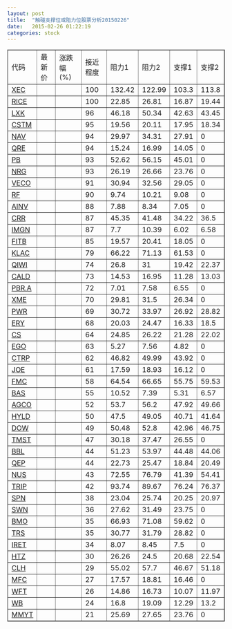 ```yaml
---
layout: post
title:  "触碰支撑位或阻力位股票分析20150226"
date:   2015-02-26 01:22:19
categories: stock
---
```

<script type="text/javascript">
var stockList = []
stockList.push('gb_xec');
stockList.push('gb_rice');
stockList.push('gb_lxk');
stockList.push('gb_cstm');
stockList.push('gb_nav');
stockList.push('gb_qre');
stockList.push('gb_pb');
stockList.push('gb_nrg');
stockList.push('gb_veco');
stockList.push('gb_rf');
stockList.push('gb_ainv');
stockList.push('gb_crr');
stockList.push('gb_imgn');
stockList.push('gb_fitb');
stockList.push('gb_klac');
stockList.push('gb_qiwi');
stockList.push('gb_cald');
stockList.push('gb_pbr.a');
stockList.push('gb_xme');
stockList.push('gb_pwr');
stockList.push('gb_ery');
stockList.push('gb_cs');
stockList.push('gb_ego');
stockList.push('gb_ctrp');
stockList.push('gb_joe');
stockList.push('gb_fmc');
stockList.push('gb_bas');
stockList.push('gb_agco');
stockList.push('gb_hyld');
stockList.push('gb_dow');
stockList.push('gb_tmst');
stockList.push('gb_bbl');
stockList.push('gb_qep');
stockList.push('gb_nus');
stockList.push('gb_trip');
stockList.push('gb_spn');
stockList.push('gb_swn');
stockList.push('gb_bmo');
stockList.push('gb_trs');
stockList.push('gb_iret');
stockList.push('gb_htz');
stockList.push('gb_clh');
stockList.push('gb_mfc');
stockList.push('gb_wft');
stockList.push('gb_wb');
stockList.push('gb_mmyt');
</script>
<table border="1">
 <tr>
 <td>代码</td>
 <td>最新价</td>
 <td>涨跌幅(%)</td>
 <td>接近程度</td>
 <td>阻力1</td>
 <td>阻力2</td>
 <td>支撑1</td>
 <td>支撑2</td>
</tr>
  <tr id="xec" class="green">
  <td><a href="http://stock.finance.sina.com.cn/usstock/quotes/XEC.html" target="_blank">XEC</a></td><td></td><td></td><td>100</td><td>132.42</td><td>122.99</td><td>103.3</td><td>113.8</td></tr>
  <tr id="rice" class="green">
  <td><a href="http://stock.finance.sina.com.cn/usstock/quotes/RICE.html" target="_blank">RICE</a></td><td></td><td></td><td>100</td><td>22.85</td><td>26.81</td><td>16.87</td><td>19.44</td></tr>
  <tr id="lxk" class="green">
  <td><a href="http://stock.finance.sina.com.cn/usstock/quotes/LXK.html" target="_blank">LXK</a></td><td></td><td></td><td>96</td><td>46.18</td><td>50.34</td><td>42.63</td><td>43.45</td></tr>
  <tr id="cstm" class="green">
  <td><a href="http://stock.finance.sina.com.cn/usstock/quotes/CSTM.html" target="_blank">CSTM</a></td><td></td><td></td><td>95</td><td>19.56</td><td>20.11</td><td>17.95</td><td>18.34</td></tr>
  <tr id="nav" class="red">
  <td><a href="http://stock.finance.sina.com.cn/usstock/quotes/NAV.html" target="_blank">NAV</a></td><td></td><td></td><td>94</td><td>29.97</td><td>34.31</td><td>27.91</td><td>0</td></tr>
  <tr id="qre" class="red">
  <td><a href="http://stock.finance.sina.com.cn/usstock/quotes/QRE.html" target="_blank">QRE</a></td><td></td><td></td><td>94</td><td>15.24</td><td>16.99</td><td>14.05</td><td>0</td></tr>
  <tr id="pb" class="red">
  <td><a href="http://stock.finance.sina.com.cn/usstock/quotes/PB.html" target="_blank">PB</a></td><td></td><td></td><td>93</td><td>52.62</td><td>56.15</td><td>45.01</td><td>0</td></tr>
  <tr id="nrg" class="red">
  <td><a href="http://stock.finance.sina.com.cn/usstock/quotes/NRG.html" target="_blank">NRG</a></td><td></td><td></td><td>93</td><td>26.19</td><td>26.66</td><td>23.76</td><td>0</td></tr>
  <tr id="veco" class="red">
  <td><a href="http://stock.finance.sina.com.cn/usstock/quotes/VECO.html" target="_blank">VECO</a></td><td></td><td></td><td>91</td><td>30.94</td><td>32.56</td><td>29.05</td><td>0</td></tr>
  <tr id="rf" class="red">
  <td><a href="http://stock.finance.sina.com.cn/usstock/quotes/RF.html" target="_blank">RF</a></td><td></td><td></td><td>90</td><td>9.74</td><td>10.21</td><td>9.08</td><td>0</td></tr>
  <tr id="ainv" class="red">
  <td><a href="http://stock.finance.sina.com.cn/usstock/quotes/AINV.html" target="_blank">AINV</a></td><td></td><td></td><td>88</td><td>7.88</td><td>8.34</td><td>7.05</td><td>0</td></tr>
  <tr id="crr" class="green">
  <td><a href="http://stock.finance.sina.com.cn/usstock/quotes/CRR.html" target="_blank">CRR</a></td><td></td><td></td><td>87</td><td>45.35</td><td>41.48</td><td>34.22</td><td>36.5</td></tr>
  <tr id="imgn" class="red">
  <td><a href="http://stock.finance.sina.com.cn/usstock/quotes/IMGN.html" target="_blank">IMGN</a></td><td></td><td></td><td>87</td><td>7.7</td><td>10.39</td><td>6.02</td><td>6.58</td></tr>
  <tr id="fitb" class="red">
  <td><a href="http://stock.finance.sina.com.cn/usstock/quotes/FITB.html" target="_blank">FITB</a></td><td></td><td></td><td>85</td><td>19.57</td><td>20.41</td><td>18.05</td><td>0</td></tr>
  <tr id="klac" class="green">
  <td><a href="http://stock.finance.sina.com.cn/usstock/quotes/KLAC.html" target="_blank">KLAC</a></td><td></td><td></td><td>79</td><td>66.22</td><td>71.13</td><td>61.53</td><td>0</td></tr>
  <tr id="qiwi" class="green">
  <td><a href="http://stock.finance.sina.com.cn/usstock/quotes/QIWI.html" target="_blank">QIWI</a></td><td></td><td></td><td>74</td><td>26.8</td><td>31</td><td>19.42</td><td>22.37</td></tr>
  <tr id="cald" class="red">
  <td><a href="http://stock.finance.sina.com.cn/usstock/quotes/CALD.html" target="_blank">CALD</a></td><td></td><td></td><td>73</td><td>14.53</td><td>16.95</td><td>11.28</td><td>13.03</td></tr>
  <tr id="pbr.a" class="red">
  <td><a href="http://stock.finance.sina.com.cn/usstock/quotes/PBR.A.html" target="_blank">PBR.A</a></td><td></td><td></td><td>72</td><td>7.01</td><td>7.58</td><td>6.55</td><td>0</td></tr>
  <tr id="xme" class="red">
  <td><a href="http://stock.finance.sina.com.cn/usstock/quotes/XME.html" target="_blank">XME</a></td><td></td><td></td><td>70</td><td>29.81</td><td>31.5</td><td>26.34</td><td>0</td></tr>
  <tr id="pwr" class="green">
  <td><a href="http://stock.finance.sina.com.cn/usstock/quotes/PWR.html" target="_blank">PWR</a></td><td></td><td></td><td>69</td><td>30.72</td><td>33.97</td><td>26.92</td><td>28.82</td></tr>
  <tr id="ery" class="green">
  <td><a href="http://stock.finance.sina.com.cn/usstock/quotes/ERY.html" target="_blank">ERY</a></td><td></td><td></td><td>68</td><td>20.03</td><td>24.47</td><td>16.33</td><td>18.5</td></tr>
  <tr id="cs" class="green">
  <td><a href="http://stock.finance.sina.com.cn/usstock/quotes/CS.html" target="_blank">CS</a></td><td></td><td></td><td>64</td><td>24.85</td><td>26.22</td><td>21.28</td><td>22.02</td></tr>
  <tr id="ego" class="red">
  <td><a href="http://stock.finance.sina.com.cn/usstock/quotes/EGO.html" target="_blank">EGO</a></td><td></td><td></td><td>63</td><td>5.27</td><td>7.56</td><td>4.82</td><td>0</td></tr>
  <tr id="ctrp" class="red">
  <td><a href="http://stock.finance.sina.com.cn/usstock/quotes/CTRP.html" target="_blank">CTRP</a></td><td></td><td></td><td>62</td><td>46.82</td><td>49.99</td><td>43.92</td><td>0</td></tr>
  <tr id="joe" class="red">
  <td><a href="http://stock.finance.sina.com.cn/usstock/quotes/JOE.html" target="_blank">JOE</a></td><td></td><td></td><td>61</td><td>17.59</td><td>18.93</td><td>16.12</td><td>0</td></tr>
  <tr id="fmc" class="red">
  <td><a href="http://stock.finance.sina.com.cn/usstock/quotes/FMC.html" target="_blank">FMC</a></td><td></td><td></td><td>58</td><td>64.54</td><td>66.65</td><td>55.75</td><td>59.53</td></tr>
  <tr id="bas" class="green">
  <td><a href="http://stock.finance.sina.com.cn/usstock/quotes/BAS.html" target="_blank">BAS</a></td><td></td><td></td><td>55</td><td>10.52</td><td>7.39</td><td>5.31</td><td>6.57</td></tr>
  <tr id="agco" class="green">
  <td><a href="http://stock.finance.sina.com.cn/usstock/quotes/AGCO.html" target="_blank">AGCO</a></td><td></td><td></td><td>52</td><td>53.7</td><td>56.2</td><td>47.92</td><td>49.66</td></tr>
  <tr id="hyld" class="green">
  <td><a href="http://stock.finance.sina.com.cn/usstock/quotes/HYLD.html" target="_blank">HYLD</a></td><td></td><td></td><td>50</td><td>47.5</td><td>49.05</td><td>40.71</td><td>41.64</td></tr>
  <tr id="dow" class="red">
  <td><a href="http://stock.finance.sina.com.cn/usstock/quotes/DOW.html" target="_blank">DOW</a></td><td></td><td></td><td>49</td><td>50.48</td><td>52.8</td><td>42.96</td><td>46.75</td></tr>
  <tr id="tmst" class="red">
  <td><a href="http://stock.finance.sina.com.cn/usstock/quotes/TMST.html" target="_blank">TMST</a></td><td></td><td></td><td>47</td><td>30.18</td><td>37.47</td><td>26.55</td><td>0</td></tr>
  <tr id="bbl" class="red">
  <td><a href="http://stock.finance.sina.com.cn/usstock/quotes/BBL.html" target="_blank">BBL</a></td><td></td><td></td><td>44</td><td>51.23</td><td>53.97</td><td>44.48</td><td>44.06</td></tr>
  <tr id="qep" class="red">
  <td><a href="http://stock.finance.sina.com.cn/usstock/quotes/QEP.html" target="_blank">QEP</a></td><td></td><td></td><td>44</td><td>22.73</td><td>25.47</td><td>18.84</td><td>20.49</td></tr>
  <tr id="nus" class="green">
  <td><a href="http://stock.finance.sina.com.cn/usstock/quotes/NUS.html" target="_blank">NUS</a></td><td></td><td></td><td>43</td><td>72.55</td><td>76.79</td><td>41.39</td><td>54.41</td></tr>
  <tr id="trip" class="red">
  <td><a href="http://stock.finance.sina.com.cn/usstock/quotes/TRIP.html" target="_blank">TRIP</a></td><td></td><td></td><td>42</td><td>93.74</td><td>89.67</td><td>76.24</td><td>76.37</td></tr>
  <tr id="spn" class="green">
  <td><a href="http://stock.finance.sina.com.cn/usstock/quotes/SPN.html" target="_blank">SPN</a></td><td></td><td></td><td>38</td><td>23.04</td><td>25.74</td><td>20.25</td><td>20.97</td></tr>
  <tr id="swn" class="green">
  <td><a href="http://stock.finance.sina.com.cn/usstock/quotes/SWN.html" target="_blank">SWN</a></td><td></td><td></td><td>36</td><td>27.62</td><td>31.49</td><td>23.75</td><td>0</td></tr>
  <tr id="bmo" class="green">
  <td><a href="http://stock.finance.sina.com.cn/usstock/quotes/BMO.html" target="_blank">BMO</a></td><td></td><td></td><td>35</td><td>66.93</td><td>71.08</td><td>59.62</td><td>0</td></tr>
  <tr id="trs" class="green">
  <td><a href="http://stock.finance.sina.com.cn/usstock/quotes/TRS.html" target="_blank">TRS</a></td><td></td><td></td><td>35</td><td>30.77</td><td>31.79</td><td>28.82</td><td>0</td></tr>
  <tr id="iret" class="green">
  <td><a href="http://stock.finance.sina.com.cn/usstock/quotes/IRET.html" target="_blank">IRET</a></td><td></td><td></td><td>34</td><td>8.07</td><td>8.45</td><td>7.5</td><td>0</td></tr>
  <tr id="htz" class="green">
  <td><a href="http://stock.finance.sina.com.cn/usstock/quotes/HTZ.html" target="_blank">HTZ</a></td><td></td><td></td><td>30</td><td>26.26</td><td>24.5</td><td>20.68</td><td>22.54</td></tr>
  <tr id="clh" class="green">
  <td><a href="http://stock.finance.sina.com.cn/usstock/quotes/CLH.html" target="_blank">CLH</a></td><td></td><td></td><td>29</td><td>55.02</td><td>57.7</td><td>46.67</td><td>51.18</td></tr>
  <tr id="mfc" class="green">
  <td><a href="http://stock.finance.sina.com.cn/usstock/quotes/MFC.html" target="_blank">MFC</a></td><td></td><td></td><td>27</td><td>17.57</td><td>18.81</td><td>16.46</td><td>0</td></tr>
  <tr id="wft" class="green">
  <td><a href="http://stock.finance.sina.com.cn/usstock/quotes/WFT.html" target="_blank">WFT</a></td><td></td><td></td><td>26</td><td>14.86</td><td>16.73</td><td>10.07</td><td>11.97</td></tr>
  <tr id="wb" class="green">
  <td><a href="http://stock.finance.sina.com.cn/usstock/quotes/WB.html" target="_blank">WB</a></td><td></td><td></td><td>24</td><td>16.8</td><td>19.09</td><td>12.29</td><td>13.2</td></tr>
  <tr id="mmyt" class="green">
  <td><a href="http://stock.finance.sina.com.cn/usstock/quotes/MMYT.html" target="_blank">MMYT</a></td><td></td><td></td><td>21</td><td>25.69</td><td>27.65</td><td>23.76</td><td>0</td></tr>
</table>
